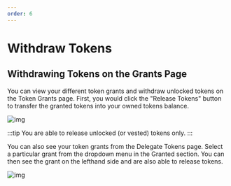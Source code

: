 ```yaml
--- 
order: 6
---
```


# Withdraw Tokens

## Withdrawing Tokens on the Grants Page

You can view your different token grants and withdraw unlocked tokens on the Token Grants page. First, you would click the "Release Tokens" button to transfer the granted tokens into your owned tokens balance. 

![img](/dashboard/d13.png)

:::tip
You are able to release unlocked (or vested) tokens only.
:::

You can also see your token grants from the Delegate Tokens page. Select a particular grant from the dropdown menu in the Granted section. You can then see the grant on the lefthand side and are also able to release tokens.

![img](/dashboard/d14.png)

